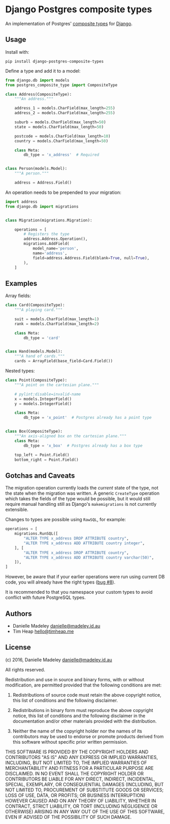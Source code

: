 Django Postgres composite types
===============================

An implementation of Postgres' [composite types](http://www.postgresql.org/docs/current/static/rowtypes.html)
for [Django](https://docs.djangoproject.com/en/1.9/).

Usage
-----

Install with:

    pip install django-postgres-composite-types

Define a type and add it to a model:

```python
from django.db import models
from postgres_composite_type import CompositeType

class Address(CompositeType):
    """An address."""

    address_1 = models.CharField(max_length=255)
    address_2 = models.CharField(max_length=255)

    suburb = models.CharField(max_length=50)
    state = models.CharField(max_length=50)

    postcode = models.CharField(max_length=10)
    country = models.CharField(max_length=50)

    class Meta:
        db_type = 'x_address'  # Required


class Person(models.Model):
    """A person."""

    address = Address.Field()
```

An operation needs to be prepended to your migration:

```python
import address
from django.db import migrations


class Migration(migrations.Migration):

    operations = [
        # Registers the type
        address.Address.Operation(),
        migrations.AddField(
            model_name='person',
            name='address',
            field=address.Address.Field(blank=True, null=True),
        ),
    ]
```

Examples
--------

Array fields:

```python
class Card(CompositeType):
    """A playing card."""

    suit = models.CharField(max_length=1)
    rank = models.CharField(max_length=2)

    class Meta:
        db_type = 'card'


class Hand(models.Model):
    """A hand of cards."""
    cards = ArrayField(base_field=Card.Field())
```

Nested types:

```python
class Point(CompositeType):
    """A point on the cartesian plane."""

    # pylint:disable=invalid-name
    x = models.IntegerField()
    y = models.IntegerField()

    class Meta:
        db_type = 'x_point'  # Postgres already has a point type


class Box(CompositeType):
    """An axis-aligned box on the cartesian plane."""
    class Meta:
        db_type = 'x_box'  # Postgres already has a box type

    top_left = Point.Field()
    bottom_right = Point.Field()
```

Gotchas and Caveats
-------------------

The migration operation currently loads the *current* state of the type, not
the state when the migration was written. A generic `CreateType` operation
which takes the fields of the type would be possible, but it would still
require manual handling still as Django's `makemigrations` is not currently
extensible.

Changes to types are possible using `RawSQL`, for example:

```python
operations = [
    migrations.RunSQL([
        "ALTER TYPE x_address DROP ATTRIBUTE country",
        "ALTER TYPE x_address ADD ATTRIBUTE country integer",
    ], [
        "ALTER TYPE x_address DROP ATTRIBUTE country",
        "ALTER TYPE x_address ADD ATTRIBUTE country varchar(50)",
    ]),
]
```

However, be aware that if your earlier operations were run using current DB
code, you will already have the right types
([bug #8](https://github.com/danni/django-postgres-composite-types/issues/8)).

It is recommended to that you namespace your custom types to avoid conflict
with future PostgreSQL types.

Authors
-------

* Danielle Madeley <danielle@madeley.id.au>
* Tim Heap <hello@timheap.me>

License
-------

(c) 2016, Danielle Madeley  <danielle@madeley.id.au>

All rights reserved.

Redistribution and use in source and binary forms, with or without
modification, are permitted provided that the following conditions are met:

1. Redistributions of source code must retain the above copyright notice, this
   list of conditions and the following disclaimer.

2. Redistributions in binary form must reproduce the above copyright notice,
   this list of conditions and the following disclaimer in the documentation
   and/or other materials provided with the distribution.

3. Neither the name of the copyright holder nor the names of its contributors
   may be used to endorse or promote products derived from this software
   without specific prior written permission.

THIS SOFTWARE IS PROVIDED BY THE COPYRIGHT HOLDERS AND CONTRIBUTORS "AS IS" AND
ANY EXPRESS OR IMPLIED WARRANTIES, INCLUDING, BUT NOT LIMITED TO, THE IMPLIED
WARRANTIES OF MERCHANTABILITY AND FITNESS FOR A PARTICULAR PURPOSE ARE
DISCLAIMED. IN NO EVENT SHALL THE COPYRIGHT HOLDER OR CONTRIBUTORS BE LIABLE
FOR ANY DIRECT, INDIRECT, INCIDENTAL, SPECIAL, EXEMPLARY, OR CONSEQUENTIAL
DAMAGES (INCLUDING, BUT NOT LIMITED TO, PROCUREMENT OF SUBSTITUTE GOODS OR
SERVICES; LOSS OF USE, DATA, OR PROFITS; OR BUSINESS INTERRUPTION) HOWEVER
CAUSED AND ON ANY THEORY OF LIABILITY, WHETHER IN CONTRACT, STRICT LIABILITY,
OR TORT (INCLUDING NEGLIGENCE OR OTHERWISE) ARISING IN ANY WAY OUT OF THE USE
OF THIS SOFTWARE, EVEN IF ADVISED OF THE POSSIBILITY OF SUCH DAMAGE.
